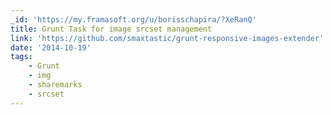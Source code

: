 ```yaml
---
_id: 'https://my.framasoft.org/u/borisschapira/?XeRanQ'
title: Grunt Task for image srcset management
link: 'https://github.com/smaxtastic/grunt-responsive-images-extender'
date: '2014-10-19'
tags:
    - Grunt
    - img
    - sharemarks
    - srcset
---
```


<div class="markdown"><p></p></div>
